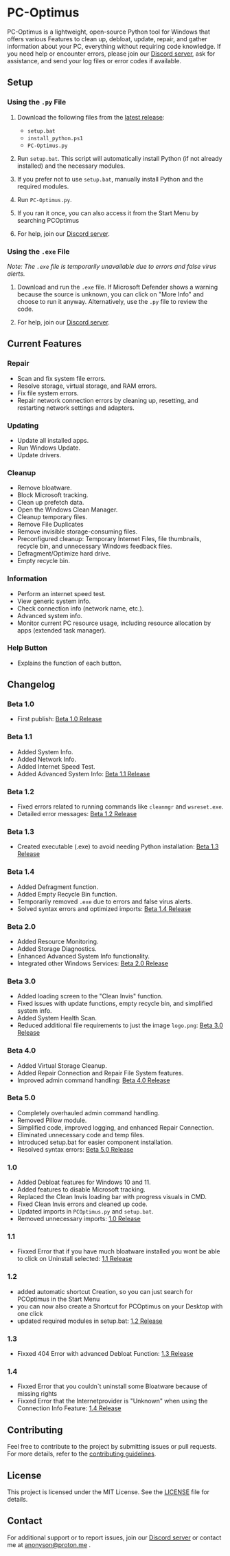 # PC-Optimus

PC-Optimus is a lightweight, open-source Python tool for Windows that offers various Features to clean up, debloat, update, repair, and gather information about your PC, everything without requiring code knowledge. If you need help or encounter errors, please join our [Discord server](https://discord.gg/36bPs8cQ5B), ask for assistance, and send your log files or error codes if available.

## Setup

### Using the `.py` File

1. Download the following files from the [latest release](https://github.com/truelockmc/PC-Optimus/releases):
   - `setup.bat`
   - `install_python.ps1`
   - `PC-Optimus.py`

2. Run `setup.bat`. This script will automatically install Python (if not already installed) and the necessary modules.

3. If you prefer not to use `setup.bat`, manually install Python and the required modules.

4. Run `PC-Optimus.py`.

5. If you ran it once, you can also access it from the Start Menu by searching PCOptimus

6. For help, join our [Discord server](https://discord.gg/36bPs8cQ5B).

### Using the `.exe` File

*Note: The `.exe` file is temporarily unavailable due to errors and false virus alerts.*

1. Download and run the `.exe` file. If Microsoft Defender shows a warning because the source is unknown, you can click on "More Info" and choose to run it anyway. Alternatively, use the `.py` file to review the code.

2. For help, join our [Discord server](https://discord.gg/36bPs8cQ5B).

## Current Features

### Repair
- Scan and fix system file errors.
- Resolve storage, virtual storage, and RAM errors.
- Fix file system errors.
- Repair network connection errors by cleaning up, resetting, and restarting network settings and adapters.

### Updating
- Update all installed apps.
- Run Windows Update.
- Update drivers.

### Cleanup
- Remove bloatware.
- Block Microsoft tracking.
- Clean up prefetch data.
- Open the Windows Clean Manager.
- Cleanup temporary files.
- Remove File Duplicates
- Remove invisible storage-consuming files.
- Preconfigured cleanup: Temporary Internet Files, file thumbnails, recycle bin, and unnecessary Windows feedback files.
- Defragment/Optimize hard drive.
- Empty recycle bin.

### Information
- Perform an internet speed test.
- View generic system info.
- Check connection info (network name, etc.).
- Advanced system info.
- Monitor current PC resource usage, including resource allocation by apps (extended task manager).

### Help Button
- Explains the function of each button.

## Changelog

### Beta 1.0
- First publish: [Beta 1.0 Release](https://github.com/truelockmc/PC-Optimus/releases/tag/Beta)

### Beta 1.1
- Added System Info.
- Added Network Info.
- Added Internet Speed Test.
- Added Advanced System Info: [Beta 1.1 Release](https://github.com/truelockmc/PC-Optimus/releases/tag/Beta1.1)

### Beta 1.2
- Fixed errors related to running commands like `cleanmgr` and `wsreset.exe`.
- Detailed error messages: [Beta 1.2 Release](https://github.com/truelockmc/PC-Optimus/releases/tag/Beta1.2)

### Beta 1.3
- Created executable (.exe) to avoid needing Python installation: [Beta 1.3 Release](https://github.com/truelockmc/PC-Optimus/releases/tag/Beta1.3)

### Beta 1.4
- Added Defragment function.
- Added Empty Recycle Bin function.
- Temporarily removed `.exe` due to errors and false virus alerts.
- Solved syntax errors and optimized imports: [Beta 1.4 Release](https://github.com/truelockmc/PC-Optimus/releases/tag/Beta1.4)

### Beta 2.0
- Added Resource Monitoring.
- Added Storage Diagnostics.
- Enhanced Advanced System Info functionality.
- Integrated other Windows Services: [Beta 2.0 Release](https://github.com/truelockmc/PC-Optimus/releases/tag/Beta2.0)

### Beta 3.0
- Added loading screen to the "Clean Invis" function.
- Fixed issues with update functions, empty recycle bin, and simplified system info.
- Added System Health Scan.
- Reduced additional file requirements to just the image `logo.png`: [Beta 3.0 Release](https://github.com/truelockmc/PC-Optimus/releases/tag/Beta3.0)

### Beta 4.0
- Added Virtual Storage Cleanup.
- Added Repair Connection and Repair File System features.
- Improved admin command handling: [Beta 4.0 Release](https://github.com/truelockmc/PC-Optimus/releases/tag/Beta4.0)

### Beta 5.0
- Completely overhauled admin command handling.
- Removed Pillow module.
- Simplified code, improved logging, and enhanced Repair Connection.
- Eliminated unnecessary code and temp files.
- Introduced setup.bat for easier component installation.
- Resolved syntax errors: [Beta 5.0 Release](https://github.com/truelockmc/PC-Optimus/releases/tag/Beta5.0)

### 1.0
- Added Debloat features for Windows 10 and 11.
- Added features to disable Microsoft tracking.
- Replaced the Clean Invis loading bar with progress visuals in CMD.
- Fixed Clean Invis errors and cleaned up code.
- Updated imports in `PCOptimus.py` and `setup.bat`.
- Removed unnecessary imports: [1.0 Release](https://github.com/truelockmc/PC-Optimus/releases/tag/1.0)

### 1.1
- Fixxed Error that if you have much bloatware installed you wont be able to click on Uninstall selected: [1.1 Release](https://github.com/truelockmc/PC-Optimus/releases/tag/1.1)

### 1.2
- added automatic shortcut Creation, so you can just search for PCOptimus in the Start Menu
- you can now also create a Shortcut for PCOptimus on your Desktop with one click
- updated required modules in setup.bat: [1.2 Release](https://github.com/truelockmc/PC-Optimus/releases/tag/1.2)

### 1.3
- Fixxed 404 Error with advanced Debloat Function: [1.3 Release](https://github.com/truelockmc/PC-Optimus/releases/tag/1.3)

### 1.4
- Fixxed Error that you couldn`t uninstall some Bloatware because of missing rights
- Fixxed Error that the Internetprovider is "Unknown" when using the Connection Info Feature: [1.4 Release](https://github.com/truelockmc/PC-Optimus/releases/tag/1.4)

## Contributing

Feel free to contribute to the project by submitting issues or pull requests. For more details, refer to the [contributing guidelines](CONTRIBUTING.md).

## License

This project is licensed under the MIT License. See the [LICENSE](LICENSE) file for details.

## Contact

For additional support or to report issues, join our [Discord server](https://discord.gg/36bPs8cQ5B) or contact me at anonyson@proton.me .

